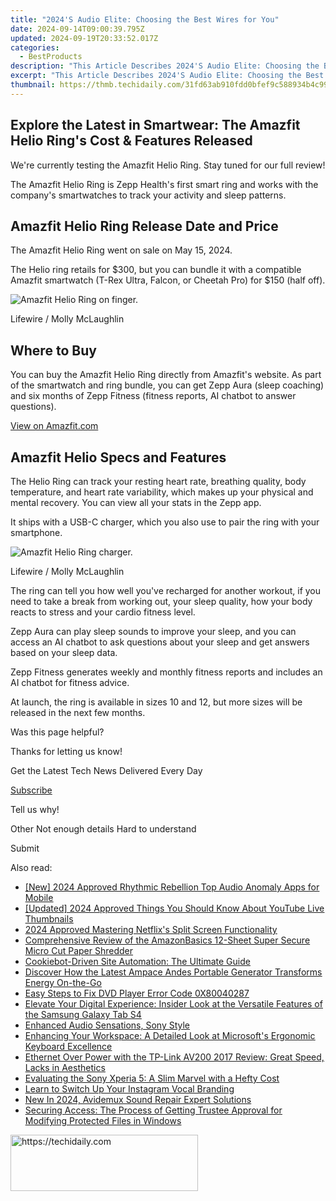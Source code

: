 ```yaml
---
title: "2024'S Audio Elite: Choosing the Best Wires for You"
date: 2024-09-14T09:00:39.795Z
updated: 2024-09-19T20:33:52.017Z
categories:
  - BestProducts
description: "This Article Describes 2024'S Audio Elite: Choosing the Best Wires for You"
excerpt: "This Article Describes 2024'S Audio Elite: Choosing the Best Wires for You"
thumbnail: https://thmb.techidaily.com/31fd63ab910fdd0bfef9c588934b4c990590f2025d46dff0a5963e90a62a92d8.jpg
---
```


## Explore the Latest in Smartwear: The Amazfit Helio Ring's Cost & Features Released

We're currently testing the Amazfit Helio Ring. Stay tuned for our full review!

 The Amazfit Helio Ring is Zepp Health's first smart ring and works with the company's smartwatches to track your activity and sleep patterns.

## Amazfit Helio Ring Release Date and Price

 The Amazfit Helio Ring went on sale on May 15, 2024\.

 The Helio ring retails for $300, but you can bundle it with a compatible Amazfit smartwatch (T-Rex Ultra, Falcon, or Cheetah Pro) for $150 (half off).

![Amazfit Helio Ring on finger.](https://www.lifewire.com/thmb/fZmZBwZyOcfLxxOFKRzZYHN-2Cg=/1500x0/filters:no_upscale():max_bytes(150000):strip_icc():format(webp)/AmazfitHelioRing_crop-574642441bec41228958dcb4025e662a.jpg)

Lifewire / Molly McLaughlin

## Where to Buy

 You can buy the Amazfit Helio Ring directly from Amazfit's website. As part of the smartwatch and ring bundle, you can get Zepp Aura (sleep coaching) and six months of Zepp Fitness (fitness reports, AI chatbot to answer questions).

[View on Amazfit.com](https://us.amazfit.com/products/amazfit-helio-ring)

## Amazfit Helio Specs and Features

 The Helio Ring can track your resting heart rate, breathing quality, body temperature, and heart rate variability, which makes up your physical and mental recovery. You can view all your stats in the Zepp app.

 It ships with a USB-C charger, which you also use to pair the ring with your smartphone.

![Amazfit Helio Ring charger.](https://www.lifewire.com/thmb/Er_MEJDbTps5jv74Y7giffV-KG4=/1500x0/filters:no_upscale():max_bytes(150000):strip_icc():format(webp)/AmazfitHelioRingCharger-c360c0a7cedf4b099a4a7764d58729f2.jpg)

Lifewire / Molly McLaughlin

 The ring can tell you how well you've recharged for another workout, if you need to take a break from working out, your sleep quality, how your body reacts to stress and your cardio fitness level.

 Zepp Aura can play sleep sounds to improve your sleep, and you can access an AI chatbot to ask questions about your sleep and get answers based on your sleep data.

 Zepp Fitness generates weekly and monthly fitness reports and includes an AI chatbot for fitness advice.

 At launch, the ring is available in sizes 10 and 12, but more sizes will be released in the next few months.

Was this page helpful?

Thanks for letting us know!

 Get the Latest Tech News Delivered Every Day

[Subscribe](https://www.lifewire.com/#)

Tell us why!

 Other  Not enough details  Hard to understand

 Submit

<ins class="adsbygoogle"
     style="display:block"
     data-ad-format="autorelaxed"
     data-ad-client="ca-pub-7571918770474297"
     data-ad-slot="1223367746"></ins>

<ins class="adsbygoogle"
     style="display:block"
     data-ad-client="ca-pub-7571918770474297"
     data-ad-slot="8358498916"
     data-ad-format="auto"
     data-full-width-responsive="true"></ins>

<span class="atpl-alsoreadstyle">Also read:</span>
<div><ul>
<li><a href="https://youtube-zero.techidaily.com/024-approved-rhythmic-rebellion-top-audio-anomaly-apps-for-mobile/"><u>[New] 2024 Approved Rhythmic Rebellion Top Audio Anomaly Apps for Mobile</u></a></li>
<li><a href="https://youtube-zero.techidaily.com/ed-2024-approved-things-you-should-know-about-youtube-live-thumbnails/"><u>[Updated] 2024 Approved Things You Should Know About YouTube Live Thumbnails</u></a></li>
<li><a href="https://extra-approaches.techidaily.com/2024-approved-mastering-netflixs-split-screen-functionality/"><u>2024 Approved Mastering Netflix's Split Screen Functionality</u></a></li>
<li><a href="https://buynow-help.techidaily.com/comprehensive-review-of-the-amazonbasics-12-sheet-super-secure-micro-cut-paper-shredder/"><u>Comprehensive Review of the AmazonBasics 12-Sheet Super Secure Micro Cut Paper Shredder</u></a></li>
<li><a href="https://data-safeguard.techidaily.com/cookiebot-driven-site-automation-the-ultimate-guide/"><u>Cookiebot-Driven Site Automation: The Ultimate Guide</u></a></li>
<li><a href="https://buynow-help.techidaily.com/discover-how-the-latest-ampace-andes-portable-generator-transforms-energy-on-the-go/"><u>Discover How the Latest Ampace Andes Portable Generator Transforms Energy On-the-Go</u></a></li>
<li><a href="https://vp-tips.techidaily.com/easy-steps-to-fix-dvd-player-error-code-0x80040287/"><u>Easy Steps to Fix DVD Player Error Code 0X80040287</u></a></li>
<li><a href="https://buynow-help.techidaily.com/elevate-your-digital-experience-insider-look-at-the-versatile-features-of-the-samsung-galaxy-tab-s4/"><u>Elevate Your Digital Experience: Insider Look at the Versatile Features of the Samsung Galaxy Tab S4</u></a></li>
<li><a href="https://buynow-help.techidaily.com/enhanced-audio-sensations-sony-style/"><u>Enhanced Audio Sensations, Sony Style</u></a></li>
<li><a href="https://buynow-help.techidaily.com/enhancing-your-workspace-a-detailed-look-at-microsofts-ergonomic-keyboard-excellence/"><u>Enhancing Your Workspace: A Detailed Look at Microsoft's Ergonomic Keyboard Excellence</u></a></li>
<li><a href="https://buynow-help.techidaily.com/ethernet-over-power-with-the-tp-link-av200-2017-review-great-speed-lacks-in-aesthetics/"><u>Ethernet Over Power with the TP-Link AV200 2017 Review: Great Speed, Lacks in Aesthetics</u></a></li>
<li><a href="https://buynow-help.techidaily.com/evaluating-the-sony-xperia-5-a-slim-marvel-with-a-hefty-cost/"><u>Evaluating the Sony Xperia 5: A Slim Marvel with a Hefty Cost</u></a></li>
<li><a href="https://instagram-video-files.techidaily.com/learn-to-switch-up-your-instagram-vocal-branding/"><u>Learn to Switch Up Your Instagram Vocal Branding</u></a></li>
<li><a href="https://ai-video-apps.techidaily.com/new-in-2024-avidemux-sound-repair-expert-solutions/"><u>New In 2024, Avidemux Sound Repair Expert Solutions</u></a></li>
<li><a href="https://win-howtos.techidaily.com/securing-access-the-process-of-getting-trustee-approval-for-modifying-protected-files-in-windows/"><u>Securing Access: The Process of Getting Trustee Approval for Modifying Protected Files in Windows</u></a></li>
</ul></div>

<!-- affiliate ads begin -->
<a href="https://laganoo.pxf.io/c/5597632/1521325/16446" target="_top" id="1521325">
  <img src="//a.impactradius-go.com/display-ad/16446-1521325" border="0" alt="https://techidaily.com" width="300" height="90"/>
</a>
<img height="0" width="0" src="https://laganoo.pxf.io/i/5597632/1521325/16446" style="position:absolute;visibility:hidden;" border="0" />
<!-- affiliate ads end -->

